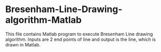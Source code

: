 # Bresenham-Line-Drawing-algorithm-Matlab
This file contains Matlab program to execute Bresenham Line drawing algorithm. Inputs are 2 end points of line and output is the line, which is drawn in Matlab. 
